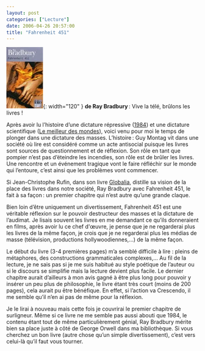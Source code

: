 ```yaml
---
layout: post
categories: ["Lecture"]
date: 2006-04-26 20:57:00
title: "Fahrenheit 451"
---
```


![couverture](/assets/images/couv_lecture/fahrenheit.webp){: width="120" }
**de Ray Bradbury** : Vive la télé, brûlons les livres !

Après avoir lu l’histoire d’une dictature répressive
([1984]()) et une dictature scientifique ([Le meilleur des mondes]()), voici venu
pour moi le temps de plonger dans une dictature des masses. L’histoire : Guy
Montag vit dans une société où lire est considéré comme un acte
antisocial puisque les livres sont sources de questionnement et de
réflexion. Son rôle en tant que pompier n’est pas d’éteindre les
incendies, son rôle est de brûler les livres. Une rencontre et un
événement tragique vont le faire réfléchir sur le monde qui l’entoure,
c’est ainsi que les problèmes vont commencer.

Si Jean-Christophe Rufin, dans son livre [Globalia](), distille
sa vision de la place des livres dans notre
société, Ray Bradbury avec Fahrenheit 451, le fait à sa façon : un
premier chapitre qui n’est autre qu’une grande claque.

Bien loin d’être uniquement un divertissement, Fahrenheit 451 est une
véritable réflexion sur le pouvoir destructeur des masses et la
dictature de l’audimat. Je lisais souvent les livres en me demandant ce
qu’ils donneraient en films, après avoir lu ce chef d'œuvre, je pense
que je ne regarderai plus les livres de la même façon, je crois que je
ne regarderai plus les médias de masse (télévision, productions
hollywoodiennes,…) de la même façon.

Le début du livre (3-4 premières pages) m’a semblé difficile à lire :
pleins de métaphores, des constructions grammaticales complexes,… Au
fil de la lecture, je ne sais pas si je me suis habitué au style
poétique de l’auteur ou si le discours se simplifie mais la lecture
devient plus facile. Le dernier chapitre aurait d’ailleurs à mon avis
gagné à être plus long pour pouvoir y insérer un peu plus de
philosophie, le livre étant très court (moins de 200 pages), cela aurait
pu être bénéfique. En effet, si l’action va Crescendo, il me semble
qu’il n’en ai pas de même pour la réflexion.

Je le lirai à nouveau mais cette fois je couvrirai le premier chapitre
de surligneur. Même si ce livre ne me semble pas aussi abouti que 1984,
le contenu étant tout de même particulièrement génial, Ray Bradbury
mérite bien sa place juste à côté de George Orwell dans ma bibliothèque.
Si vous cherchez un bon livre (autre chose qu’un simple
divertissement), c’est vers celui-là qu’il faut vous tourner.


